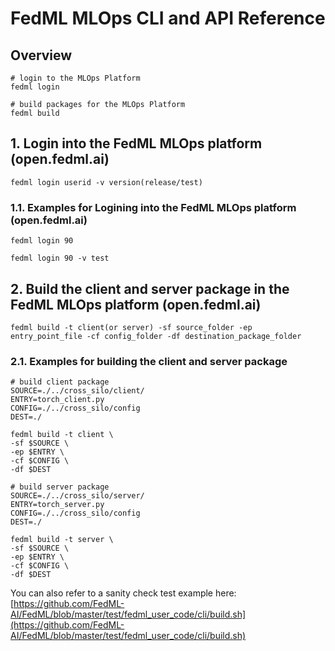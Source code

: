 # FedML MLOps CLI and API Reference

## Overview
```shell
# login to the MLOps Platform
fedml login

# build packages for the MLOps Platform
fedml build

```


## 1. Login into the FedML MLOps platform (open.fedml.ai)

```
fedml login userid -v version(release/test)
```

### 1.1. Examples for Logining into the FedML MLOps platform (open.fedml.ai)

```
fedml login 90
```

```
fedml login 90 -v test
```

## 2. Build the client and server package in the FedML MLOps platform (open.fedml.ai)

```
fedml build -t client(or server) -sf source_folder -ep entry_point_file -cf config_folder -df destination_package_folder
```

### 2.1. Examples for building the client and server package

```
# build client package
SOURCE=./../cross_silo/client/
ENTRY=torch_client.py
CONFIG=./../cross_silo/config
DEST=./

fedml build -t client \
-sf $SOURCE \
-ep $ENTRY \
-cf $CONFIG \
-df $DEST
```

```
# build server package
SOURCE=./../cross_silo/server/
ENTRY=torch_server.py
CONFIG=./../cross_silo/config
DEST=./

fedml build -t server \
-sf $SOURCE \
-ep $ENTRY \
-cf $CONFIG \
-df $DEST
```

You can also refer to a sanity check test example here:
[https://github.com/FedML-AI/FedML/blob/master/test/fedml_user_code/cli/build.sh](https://github.com/FedML-AI/FedML/blob/master/test/fedml_user_code/cli/build.sh)